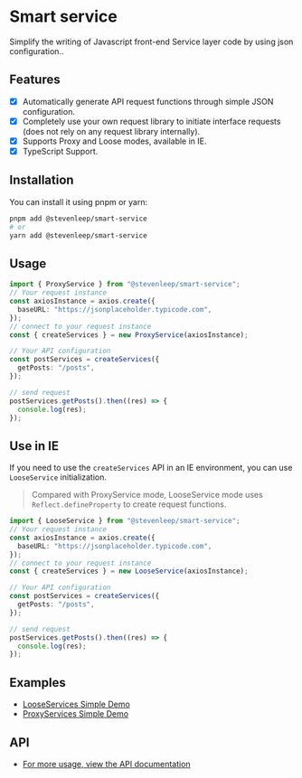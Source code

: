 # Smart service

Simplify the writing of Javascript front-end Service layer code by using json configuration..

## Features

- [x] Automatically generate API request functions through simple JSON configuration.
- [x] Completely use your own request library to initiate interface requests (does not rely on any request library internally).
- [x] Supports Proxy and Loose modes, available in IE.
- [x] TypeScript Support.

## Installation

You can install it using pnpm or yarn:

```bash
pnpm add @stevenleep/smart-service
# or
yarn add @stevenleep/smart-service
```

## Usage
```typescript
import { ProxyService } from "@stevenleep/smart-service";
// Your request instance
const axiosInstance = axios.create({
  baseURL: "https://jsonplaceholder.typicode.com",
});
// connect to your request instance
const { createServices } = new ProxyService(axiosInstance);

// Your API configuration
const postServices = createServices({
  getPosts: "/posts",
});

// send request
postServices.getPosts().then((res) => {
  console.log(res);
});
```

## Use in IE
If you need to use the `createServices` API in an IE environment, you can use `LooseService` initialization.
> Compared with ProxyService mode, LooseService mode uses `Reflect.defineProperty` to create request functions.
```typescript
import { LooseService } from "@stevenleep/smart-service";
// Your request instance
const axiosInstance = axios.create({
  baseURL: "https://jsonplaceholder.typicode.com",
});
// connect to your request instance
const { createServices } = new LooseService(axiosInstance);

// Your API configuration
const postServices = createServices({
  getPosts: "/posts",
});

// send request
postServices.getPosts().then((res) => {
  console.log(res);
});
```

## Examples
- [LooseServices Simple Demo](https://github.com/stevenleep/smart-service/blob/main/examples/loose-services-simple.html)
- [ProxyServices Simple Demo](https://github.com/stevenleep/smart-service/blob/main/examples/proxy-services-simple.html)

## API
- [For more usage, view the API documentation](https://github.com/stevenleep/smart-service/blob/main/docs/apis.md)
